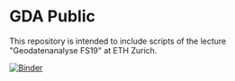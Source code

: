 # GDA Public

This repository is intended to include scripts of the lecture "Geodatenanalyse FS19" at ETH Zurich.

[![Binder](https://mybinder.org/badge_logo.svg)](https://mybinder.org/v2/gh/rbuffat/gda_public/master)
